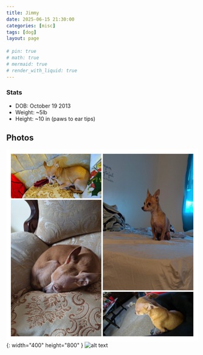 ```yaml
---
title: Jimmy
date: 2025-06-15 21:30:00 
categories: [misc]
tags: [dog]
layout: page

# pin: true
# math: true
# mermaid: true
# render_with_liquid: true
---
```




### Stats
- DOB: October 19 2013
- Weight: ~5lb
- Height: ~10 in (paws to ear tips)

## Photos

![Jimmy Collage](/assets/img/Jimmy_collage.jpg){: width="400" height="800" }
![alt text](/assets/img/OverTheBackboardGif.GIF)


<!-- [^footnote]: The footnote source -->
